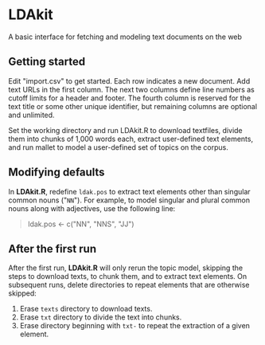 # LDAkit
A basic interface for fetching and modeling text documents on the web


## Getting started
Edit "import.csv" to get started. Each row indicates a new document. Add text URLs in the first column. The next two columns define line numbers as cutoff limits for a header and footer. The fourth column is reserved for the text title or some other unique identifier, but remaining columns are optional and unlimited.

Set the working directory and run LDAkit.R to download textfiles, divide them into chunks of 1,000 words each, extract user-defined text elements, and run mallet to model a user-defined set of topics on the corpus. 

## Modifying defaults
In **LDAkit.R**, redefine `ldak.pos` to extract text elements other than singular common nouns ("`NN`"). For example, to model singular and plural common nouns along with adjectives, use the following line:
> ldak.pos <- c("NN", "NNS", "JJ")

## After the first run
After the first run, **LDAkit.R** will only rerun the topic model, skipping the steps to download texts, to chunk them, and to extract text elements. On subsequent runs, delete directories to repeat elements that are otherwise skipped:

1. Erase `texts` directory to download texts.
2. Erase `txt` directory to divide the text into chunks.
3. Erase directory beginning with `txt-` to repeat the extraction of a given element.

